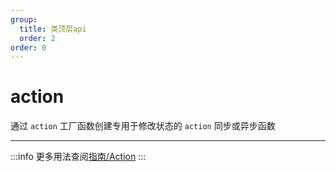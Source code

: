 ```yaml
---
group:
  title: 类顶层api
  order: 2
order: 0
---
```


# action

通过 `action` 工厂函数创建专用于修改状态的 `action` 同步或异步函数

---

:::info
更多用法查阅[指南/Action](/guide/action)
:::
